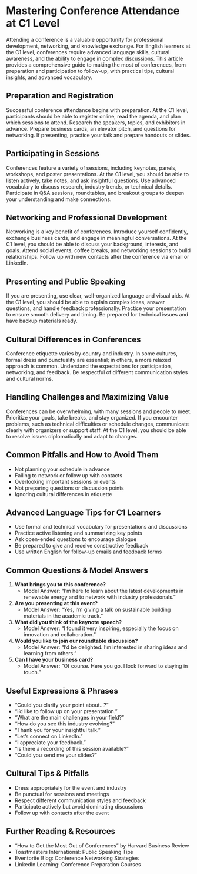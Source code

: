 # Mastering Conference Attendance at C1 Level

Attending a conference is a valuable opportunity for professional development, networking, and knowledge exchange. For English learners at the C1 level, conferences require advanced language skills, cultural awareness, and the ability to engage in complex discussions. This article provides a comprehensive guide to making the most of conferences, from preparation and participation to follow-up, with practical tips, cultural insights, and advanced vocabulary.

## Preparation and Registration
Successful conference attendance begins with preparation. At the C1 level, participants should be able to register online, read the agenda, and plan which sessions to attend. Research the speakers, topics, and exhibitors in advance. Prepare business cards, an elevator pitch, and questions for networking. If presenting, practice your talk and prepare handouts or slides.

## Participating in Sessions
Conferences feature a variety of sessions, including keynotes, panels, workshops, and poster presentations. At the C1 level, you should be able to listen actively, take notes, and ask insightful questions. Use advanced vocabulary to discuss research, industry trends, or technical details. Participate in Q&A sessions, roundtables, and breakout groups to deepen your understanding and make connections.

## Networking and Professional Development
Networking is a key benefit of conferences. Introduce yourself confidently, exchange business cards, and engage in meaningful conversations. At the C1 level, you should be able to discuss your background, interests, and goals. Attend social events, coffee breaks, and networking sessions to build relationships. Follow up with new contacts after the conference via email or LinkedIn.

## Presenting and Public Speaking
If you are presenting, use clear, well-organized language and visual aids. At the C1 level, you should be able to explain complex ideas, answer questions, and handle feedback professionally. Practice your presentation to ensure smooth delivery and timing. Be prepared for technical issues and have backup materials ready.

## Cultural Differences in Conferences
Conference etiquette varies by country and industry. In some cultures, formal dress and punctuality are essential; in others, a more relaxed approach is common. Understand the expectations for participation, networking, and feedback. Be respectful of different communication styles and cultural norms.

## Handling Challenges and Maximizing Value
Conferences can be overwhelming, with many sessions and people to meet. Prioritize your goals, take breaks, and stay organized. If you encounter problems, such as technical difficulties or schedule changes, communicate clearly with organizers or support staff. At the C1 level, you should be able to resolve issues diplomatically and adapt to changes.

## Common Pitfalls and How to Avoid Them
- Not planning your schedule in advance
- Failing to network or follow up with contacts
- Overlooking important sessions or events
- Not preparing questions or discussion points
- Ignoring cultural differences in etiquette

## Advanced Language Tips for C1 Learners
- Use formal and technical vocabulary for presentations and discussions
- Practice active listening and summarizing key points
- Ask open-ended questions to encourage dialogue
- Be prepared to give and receive constructive feedback
- Use written English for follow-up emails and feedback forms

## Common Questions & Model Answers
1. **What brings you to this conference?**
   - Model Answer: “I’m here to learn about the latest developments in renewable energy and to network with industry professionals.”
2. **Are you presenting at this event?**
   - Model Answer: “Yes, I’m giving a talk on sustainable building materials in the academic track.”
3. **What did you think of the keynote speech?**
   - Model Answer: “I found it very inspiring, especially the focus on innovation and collaboration.”
4. **Would you like to join our roundtable discussion?**
   - Model Answer: “I’d be delighted. I’m interested in sharing ideas and learning from others.”
5. **Can I have your business card?**
   - Model Answer: “Of course. Here you go. I look forward to staying in touch.”

## Useful Expressions & Phrases
- “Could you clarify your point about…?”
- “I’d like to follow up on your presentation.”
- “What are the main challenges in your field?”
- “How do you see this industry evolving?”
- “Thank you for your insightful talk.”
- “Let’s connect on LinkedIn.”
- “I appreciate your feedback.”
- “Is there a recording of this session available?”
- “Could you send me your slides?”

## Cultural Tips & Pitfalls
- Dress appropriately for the event and industry
- Be punctual for sessions and meetings
- Respect different communication styles and feedback
- Participate actively but avoid dominating discussions
- Follow up with contacts after the event

## Further Reading & Resources
- “How to Get the Most Out of Conferences” by Harvard Business Review
- Toastmasters International: Public Speaking Tips
- Eventbrite Blog: Conference Networking Strategies
- LinkedIn Learning: Conference Preparation Courses
